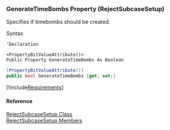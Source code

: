 ﻿### GenerateTimeBombs Property (RejectSubcaseSetup)

Specifies if timebombs should be created.

Syntax

```vbnet
'Declaration

<PropertyBitValueAttribute()>
Public Property GenerateTimeBombs As Boolean
```

```csharp
[PropertyBitValueAttribute()]
public bool GenerateTimeBombs {get; set;}
```

[!include[Requirements](../partials/requirements.md)]

#### Reference

[RejectSubcaseSetup Class](FChoice.Toolkits.Clarify~FChoice.Toolkits.Clarify.Support.RejectSubcaseSetup.md)  
[RejectSubcaseSetup Members](FChoice.Toolkits.Clarify~FChoice.Toolkits.Clarify.Support.RejectSubcaseSetup_members.md)